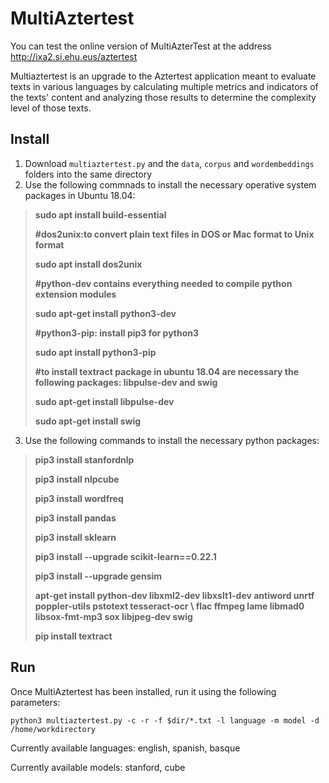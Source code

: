﻿

# MultiAztertest

You can test the online version of MultiAzterTest at the address http://ixa2.si.ehu.eus/aztertest

Multiaztertest is an upgrade to the Aztertest application meant to evaluate texts in various languages by calculating multiple metrics and indicators of the texts' content and analyzing those results to determine the complexity level of those texts.

## Install

1. Download `multiaztertest.py` and the `data`, `corpus` and `wordembeddings` folders into the same directory
2. Use the following commnads to install the necessary operative system packages in Ubuntu 18.04:
>
>**sudo apt install build-essential**
>
>**#dos2unix:to convert plain text files in DOS or Mac format to Unix format**
>
>**sudo apt install dos2unix**
>
>**#python-dev contains everything needed to compile python extension modules**
>
>**sudo apt-get install python3-dev**
>
>**#python3-pip: install pip3 for python3**
>
>**sudo apt install python3-pip**
>
>**#to install textract package in ubuntu 18.04 are necessary the following packages: libpulse-dev and swig**
>
>**sudo apt-get install libpulse-dev**
>
>**sudo apt-get install swig**

3. Use the following commands to install the necessary python packages:

>**pip3 install stanfordnlp**
>
>**pip3 install nlpcube**
>
>**pip3 install wordfreq**
>
>**pip3 install pandas**
>
>**pip3 install sklearn**
>
>**pip3 install --upgrade scikit-learn==0.22.1**
>
>**pip3 install --upgrade gensim**
>
>**apt-get install python-dev libxml2-dev libxslt1-dev antiword unrtf poppler-utils pstotext tesseract-ocr \ flac ffmpeg lame libmad0 libsox-fmt-mp3 sox libjpeg-dev swig**
>
>**pip install textract**

## Run

Once MultiAztertest has been installed, run it using the following parameters:
```
python3 multiaztertest.py -c -r -f $dir/*.txt -l language -m model -d /home/workdirectory
```
Currently available languages: english, spanish, basque

Currently available models: stanford, cube

